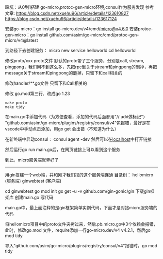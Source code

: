 踩坑：从0到1搭建 go-micro,protoc-gen-micro环境,consul作为服务发现
参考文章: https://blog.csdn.net/xuehu96/article/details/123610827
         https://blog.csdn.net/xuehu96/article/details/123617124

安装go-micro：go install go-micro.dev/v4/cmd/micro@v4.6.0
安装protoc-gen-micro：go install github.com/asim/go-micro/cmd/protoc-gen-micro/v4@latest

到路径下去创建服务：
micro new service helloworld
cd helloworld

修改proto/xxx.proto文件
默认的proto带了三个服务，分别是call, stream, pingpong，我们用不到这么多，先把rpc里关于stream和pingpong的删掉，再把message关于stream和pingpong的删掉，只留下和call相关的

修改handler/**.go文件
只留下和Call相关的

修改 go.mod第三行，改成go 1.23
```
make proto
make tidy
```
在main.go中添加代码（为方便查看，添加的代码后面都用"// add做标记"）
"github.com/asim/go-micro/plugins/registry/consul/v4"包报错，最好是在vscode中手动点击添加，用go get 会出错（不知道为什么）


在新终端中启动consul：
consul agent -dev 
然后可以在[localhost](http://localhost:8500/ui/dc1/services)中打开链接

然后运行go run main.go后，在网页链接上可以看到这个服务

到此，micro服务端就弄好了

-----------------------------------------------------------
用gin搭建一个web端，并和刚才我们搭的这个服务端连通
目录树：
	hellomicro  (服务端)
	ginwebtest	(客户端)

cd ginwebtest 
go mod init
go get -u -v github.com/gin-gonic/gin   下载gin框架库
创建main.go 写代码

main.go中，最上面注释的是gin框架简单实例代码，下面才是对接micro服务端的代码

将hellomicro项目中的proto文件夹拷过来，然后.pb.micro.go中3个依赖会报错，此时，修改go.mod 文件，require添加一行go-micro.dev/v4 v4.2.1，然后go mod tidy


导入"github.com/asim/go-micro/plugins/registry/consul/v4"报错时，go mod tidy
